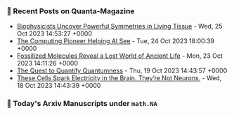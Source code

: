 ### 📝 Recent Posts on Quanta-Magazine
<!-- quanta starts -->
* <a href="https://www.quantamagazine.org/biophysicists-uncover-powerful-symmetries-in-living-tissue-20231025/">Biophysicists Uncover Powerful Symmetries in Living Tissue</a> - Wed, 25 Oct 2023 14:53:27 +0000
* <a href="https://www.quantamagazine.org/the-computing-pioneer-helping-ai-see-20231024/">The Computing Pioneer Helping AI See</a> - Tue, 24 Oct 2023 18:00:39 +0000
* <a href="https://www.quantamagazine.org/fossilized-molecules-reveal-a-lost-world-of-ancient-life-20231023/">Fossilized Molecules Reveal a Lost World of Ancient Life</a> - Mon, 23 Oct 2023 14:11:26 +0000
* <a href="https://www.quantamagazine.org/the-quest-to-quantify-quantumness-20231019/">The Quest to Quantify Quantumness</a> - Thu, 19 Oct 2023 14:43:57 +0000
* <a href="https://www.quantamagazine.org/these-cells-spark-electricity-in-the-brain-theyre-not-neurons-20231018/">These Cells Spark Electricity in the Brain. They’re Not Neurons.</a> - Wed, 18 Oct 2023 14:43:39 +0000
<!-- quanta ends -->
### 📝 Today's Arxiv Manuscripts under ``math.NA``
<!-- arxiv-math-na starts -->

<!-- arxiv-math-na ends -->
